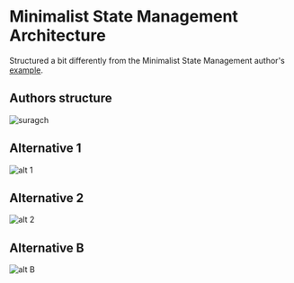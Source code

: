 # Minimalist State Management Architecture

Structured a bit differently from the Minimalist State Management author's [example](https://github.com/suragch/minimalist_state_management_timer_app).

## Authors structure
![suragch](https://user-images.githubusercontent.com/25743901/156568310-96c23ace-ffeb-4080-bdb8-7ccf75905739.png)

## Alternative 1
![alt 1](https://user-images.githubusercontent.com/25743901/156568364-dc4f5547-4bff-4ed3-9dfd-643cfda6c73b.png)


## Alternative 2
![alt 2](https://user-images.githubusercontent.com/25743901/156568371-059b2321-a6c7-447e-b5a8-c5b2bd644eaf.png)


## Alternative B
![alt B](https://user-images.githubusercontent.com/25743901/156568380-956dcf4e-ef3d-4d69-a060-928e4fb32103.png)
